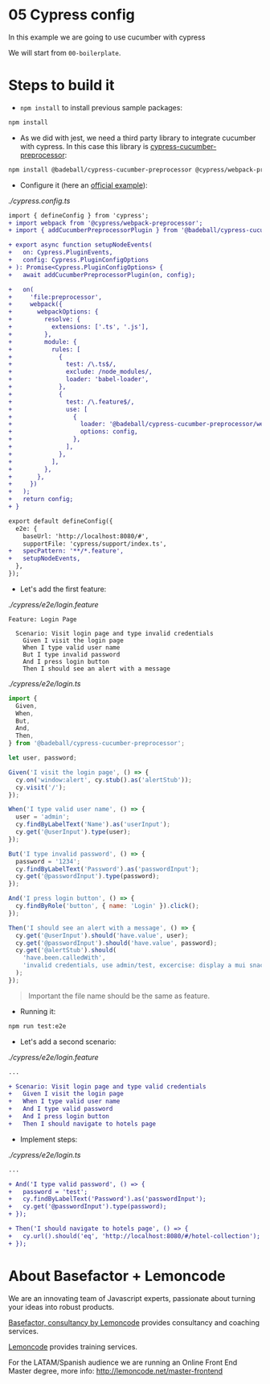 # 05 Cypress config

In this example we are going to use cucumber with cypress

We will start from `00-boilerplate`.

# Steps to build it

- `npm install` to install previous sample packages:

```bash
npm install
```

- As we did with jest, we need a third party library to integrate cucumber with cypress. In this case this library is [cypress-cucumber-preprocessor](https://github.com/badeball/cypress-cucumber-preprocessor):

```bash
npm install @badeball/cypress-cucumber-preprocessor @cypress/webpack-preprocessor
```

- Configure it (here an [official example](https://github.com/badeball/cypress-cucumber-preprocessor/tree/master/examples/webpack)):

_./cypress.config.ts_

```diff
import { defineConfig } from 'cypress';
+ import webpack from '@cypress/webpack-preprocessor';
+ import { addCucumberPreprocessorPlugin } from '@badeball/cypress-cucumber-preprocessor';

+ export async function setupNodeEvents(
+   on: Cypress.PluginEvents,
+   config: Cypress.PluginConfigOptions
+ ): Promise<Cypress.PluginConfigOptions> {
+   await addCucumberPreprocessorPlugin(on, config);

+   on(
+     'file:preprocessor',
+     webpack({
+       webpackOptions: {
+         resolve: {
+           extensions: ['.ts', '.js'],
+         },
+         module: {
+           rules: [
+             {
+               test: /\.ts$/,
+               exclude: /node_modules/,
+               loader: 'babel-loader',
+             },
+             {
+               test: /\.feature$/,
+               use: [
+                 {
+                   loader: '@badeball/cypress-cucumber-preprocessor/webpack',
+                   options: config,
+                 },
+               ],
+             },
+           ],
+         },
+       },
+     })
+   );
+   return config;
+ }

export default defineConfig({
  e2e: {
    baseUrl: 'http://localhost:8080/#',
    supportFile: 'cypress/support/index.ts',
+   specPattern: '**/*.feature',
+   setupNodeEvents,
  },
});

```

- Let's add the first feature:

_./cypress/e2e/login.feature_

```gherkin
Feature: Login Page

  Scenario: Visit login page and type invalid credentials
    Given I visit the login page
    When I type valid user name
    But I type invalid password
    And I press login button
    Then I should see an alert with a message

```

_./cypress/e2e/login.ts_

```javascript
import {
  Given,
  When,
  But,
  And,
  Then,
} from '@badeball/cypress-cucumber-preprocessor';

let user, password;

Given('I visit the login page', () => {
  cy.on('window:alert', cy.stub().as('alertStub'));
  cy.visit('/');
});

When('I type valid user name', () => {
  user = 'admin';
  cy.findByLabelText('Name').as('userInput');
  cy.get('@userInput').type(user);
});

But('I type invalid password', () => {
  password = '1234';
  cy.findByLabelText('Password').as('passwordInput');
  cy.get('@passwordInput').type(password);
});

And('I press login button', () => {
  cy.findByRole('button', { name: 'Login' }).click();
});

Then('I should see an alert with a message', () => {
  cy.get('@userInput').should('have.value', user);
  cy.get('@passwordInput').should('have.value', password);
  cy.get('@alertStub').should(
    'have.been.calledWith',
    'invalid credentials, use admin/test, excercise: display a mui snackbar instead of this alert.'
  );
});

```

> Important the file name should be the same as feature.

- Running it:

```bash
npm run test:e2e
```

- Let's add a second scenario:

_./cypress/e2e/login.feature_

```diff
...

+ Scenario: Visit login page and type valid credentials
+   Given I visit the login page
+   When I type valid user name
+   And I type valid password
+   And I press login button
+   Then I should navigate to hotels page
```

- Implement steps:

_./cypress/e2e/login.ts_

```diff
...

+ And('I type valid password', () => {
+   password = 'test';
+   cy.findByLabelText('Password').as('passwordInput');
+   cy.get('@passwordInput').type(password);
+ });

+ Then('I should navigate to hotels page', () => {
+   cy.url().should('eq', 'http://localhost:8080/#/hotel-collection');
+ });
```

# About Basefactor + Lemoncode

We are an innovating team of Javascript experts, passionate about turning your ideas into robust products.

[Basefactor, consultancy by Lemoncode](http://www.basefactor.com) provides consultancy and coaching services.

[Lemoncode](http://lemoncode.net/services/en/#en-home) provides training services.

For the LATAM/Spanish audience we are running an Online Front End Master degree, more info: http://lemoncode.net/master-frontend
